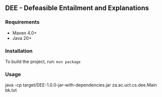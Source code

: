 ## DEE - Defeasible Entailment and Explanations

### Requirements
- Maven 4.0+
- Java 20+

### Installation
To build the project, run:
```mvn package```

### Usage
java -cp target/DEE-1.0.0-jar-with-dependencies.jar za.ac.uct.cs.dee.Main bk.txt